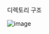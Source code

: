 디렉토리 구조

![image](https://user-images.githubusercontent.com/45067949/148171422-cc7ffa19-b512-4559-b394-8dfe1e8cc594.png)
